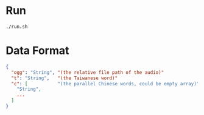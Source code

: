 # Run
`./run.sh`

# Data Format
``` json
{
  "ogg": "String", "(the relative file path of the audio)"
  "t": "String",   "(the Taiwanese word)"
  "c": [           "(the parallel Chinese words, could be empty array)"
    "String",
    ...
  ]
}
```
